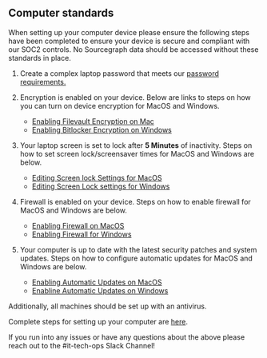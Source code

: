 ## Computer standards

When setting up your computer device please ensure the following steps have been completed to ensure your device is secure and compliant with our SOC2 controls. No Sourcegraph data should be accessed without these standards in place.

1. Create a complex laptop password that meets our [password requirements.](../internal-security/passwords.md)

2. Encryption is enabled on your device. Below are links to steps on how you can turn on device encryption for MacOS and Windows.

   - [Enabling Filevault Encryption on Mac](https://support.apple.com/en-us/HT204837)
   - [Enabling Bitlocker Encryption on Windows](https://support.microsoft.com/en-us/windows/turn-on-device-encryption-0c453637-bc88-5f74-5105-741561aae838)

3. Your laptop screen is set to lock after **5 Minutes** of inactivity. Steps on how to set screen lock/screensaver times for MacOS and Windows are below.

   - [Editing Screen lock Settings for MacOS](https://support.apple.com/guide/mac-help/change-screen-saver-preferences-mchlp1227/mac)
   - [Editing Screen Lock settings for Windows](https://support.microsoft.com/en-us/windows/change-your-screen-saver-settings-a9dc2a0c-dc8e-9161-d270-aaccc252082a)

4. Firewall is enabled on your device. Steps on how to enable firewall for MacOS and Windows are below.

   - [Enabling Firewall on MacOS](https://support.apple.com/guide/mac-help/block-connections-to-your-mac-with-a-firewall-mh34041/mac#:~:text=services%20and%20apps-,On%20your%20Mac%2C%20choose%20Apple%20menu%20%3E%20System%20Preferences%2C%20click,%26%20Privacy%20%2C%20then%20click%20Firewall.&text=pane%20for%20me-,If%20the%20lock%20at%20the%20bottom%20left%20is%20locked%20%2C%20click,the%20firewall%20for%20your%20Mac.)
   - [Enabling Firewall for Windows](https://support.microsoft.com/en-us/windows/turn-microsoft-defender-firewall-on-or-off-ec0844f7-aebd-0583-67fe-601ecf5d774f)

5. Your computer is up to date with the latest security patches and system updates. Steps on how to configure automatic updates for MacOS and Windows are below.
   - [Enabling Automatic Updates on MacOS](https://support.apple.com/guide/mac-help/get-macos-updates-mchlpx1065/mac)
   - [Enabline Automatic Updates on Windows](https://support.microsoft.com/en-us/windows/keep-your-pc-up-to-date-de79813c-7919-5fed-080f-0871c7bd9bde)

Additionally, all machines should be set up with an antivirus.

Complete steps for setting up your computer are [here](../../tools/computer-setup.md).

If you run into any issues or have any questions about the above please reach out to the #it-tech-ops Slack Channel!
